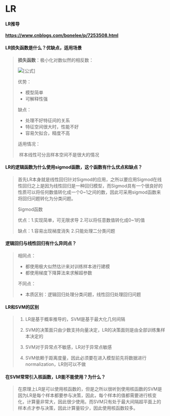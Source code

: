 # LR

#### LR推导

**https://www.cnblogs.com/bonelee/p/7253508.html**



#### LR损失函数是什么？优缺点，适用场景

>**损失函数**：极小化对数似然的相反数：
>
>![[公式]](https://www.zhihu.com/equation?tex=%5Cmathcal%7BL%7D%28%5Chat%7By%7D%2Cy%29+%3D+-log%28%5Chat%7By%7D%5E%7By%7D%281-%5Chat%7By%7D%29%5E%7B%281-y%29%7D%29%3D-%5Bylog%5Chat%7By%7D%2B%281-y%29log%281-%5Chat%7By%7D%29%5D)
>
>优势：
>
>-  模型简单
>- 可解释性强
>
>缺点：
>
>- 处理不好特征间的关系
>- 特征空间很大时，性能不好
>- 容易欠拟合，精度不高
>
>适用情况：
>
>​	样本线性可分且样本空间不是很大的情况



#### LR的逻辑函数为什么使用sigmod函数，这个函数有什么优点和缺点？

> 首先LR本身就是线性回归针对Sigmod的应用，之所以要应用Sigmod在线性回归之上是因为线性回归是一种回归模型，而Sigmod具有一个很良好的性质可以将任何数值转化成一个0~1之间的数，因此可采用sigmod函数来将回归问题转化为分类问题。
>
> Sigmod函数
>
> 优点：1.实现简单，可无限求导 2.可以将任意数值转化成0~1的值
>
> 缺点：1.容易出现梯度消失 2.只能处理二分类问题







#### 逻辑回归与线性回归有什么异同点？

> 相同点：
>
> - 都使用极大似然估计来对训练样本进行建模
> - 都使用梯度下降算法来求解超参数
>
> 不同点：
>
> - 本质区别：逻辑回归处理分类问题，线性回归处理回归问题

#### LR和SVM的区别

> 1. LR是基于概率推导的，SVM是基于最大化几何间隔
>
> 2. SVM的决策面只由少数支持向量决定，LR的决策面则是由全部训练集样本决定的
>
> 3. SVM对于异常点不敏感，LR对于异常点敏感
>
> 4. SVM依赖于距离度量，因此必须要在进入模型前先将数据进行normalization，LR则可以不做

#### 在SVM常常引入核函数，LR能不能使用？为什么？

> 在原理上LR是可以使用核函数的，但是之所以很听到使用核函数的SVM是因为LR是每个样本都要参与决策，因此，每个样本的值都需要进行核变化，计算量非常大，因此很少使用。而SVM只有处于最大间隔超平面上的样本点才参与决策，因此计算量较少，因此使用核函数较多。

#### 
